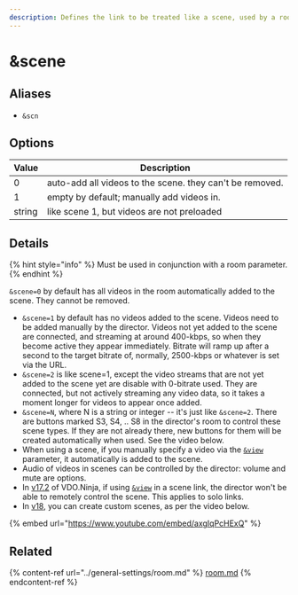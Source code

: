 ```yaml
---
description: Defines the link to be treated like a scene, used by a room's director
---
```


# \&scene

## Aliases

* `&scn`

## Options

| Value  | Description                                              |
| ------ | -------------------------------------------------------- |
| 0      | auto-add all videos to the scene. they can't be removed. |
| 1      | empty by default; manually add videos in.                |
| string | like scene 1, but videos are not preloaded               |

## Details

{% hint style="info" %}
Must be used in conjunction with a room parameter.&#x20;
{% endhint %}

`&scene=0` by default has all videos in the room automatically added to the scene. They cannot be removed.

* `&scene=1` by default has no videos added to the scene. Videos need to be added manually by the director. Videos not yet added to the scene are connected, and streaming at around 400-kbps, so when they become active they appear immediately. Bitrate will ramp up after a second to the target bitrate of, normally, 2500-kbps or whatever is set via the URL.
* `&scene=2` is like scene=1, except the video streams that are not yet added to the scene yet are disable with 0-bitrate used. They are connected, but not actively streaming any video data, so it takes a moment longer for videos to appear once added.
* `&scene=N`, where N is a string or integer -- it's just like `&scene=2`. There are buttons marked S3, S4, .. S8 in the director's room to control these scene types. If they are not already there, new buttons for them will be created automatically when used. See the video below.
* When using a scene, if you manually specify a video via the [`&view`](view.md) parameter, it automatically is added to the scene.
* Audio of videos in scenes can be controlled by the director: volume and mute are options.
* In [v17.2](../release-notes/v17-release-notes.md) of VDO.Ninja, if using [`&view`](view.md) in a scene link, the director won't be able to remotely control the scene. This applies to solo links.&#x20;
* In [v18](../release-notes/v18.md), you can create custom scenes, as per the video below.

{% embed url="https://www.youtube.com/embed/axgIqPcHExQ" %}

## Related

{% content-ref url="../general-settings/room.md" %}
[room.md](../general-settings/room.md)
{% endcontent-ref %}

